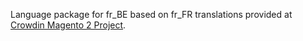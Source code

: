 Language package for fr_BE based on fr_FR translations provided at [Crowdin Magento 2 Project](https://crowdin.com/project/magento-2).